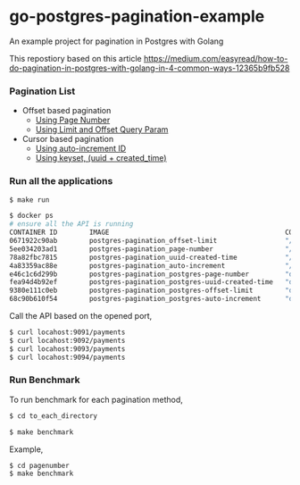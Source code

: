 # go-postgres-pagination-example
An example project for pagination in Postgres with Golang 


This repostiory based on this article https://medium.com/easyread/how-to-do-pagination-in-postgres-with-golang-in-4-common-ways-12365b9fb528

### Pagination List 
 
 - Offset based pagination
    - [Using Page Number](/pagenumber)
    - [Using Limit and Offset Query Param](/offsetlimit)
 - Cursor based pagination
    - [Using auto-increment ID](/autoincrementid)
    - [Using keyset, (uuid + created_time)](/uuidcreatedtime) 


### Run all the applications

```bash
$ make run

$ docker ps
# ensure all the API is running
CONTAINER ID        IMAGE                                            COMMAND                  CREATED             STATUS                       PORTS                    NAMES
0671922c90ab        postgres-pagination_offset-limit                 "/bin/sh -c /app/ole…"   14 minutes ago      Up 14 minutes                0.0.0.0:9092->9090/tcp   payment-with-offset-limit
5ee034203ad1        postgres-pagination_page-number                  "/bin/sh -c /app/pne…"   14 minutes ago      Up 14 minutes                0.0.0.0:9094->9090/tcp   payment-with-page-number
78a82fbc7815        postgres-pagination_uuid-created-time            "/bin/sh -c /app/uce…"   14 minutes ago      Up 14 minutes                0.0.0.0:9093->9090/tcp   payment-with-uuid-created-time
4a83359ac88e        postgres-pagination_auto-increment               "/bin/sh -c /app/aie…"   14 minutes ago      Up 14 minutes                0.0.0.0:9091->9090/tcp   payment-with-auto-increment-id
e46c1c6d299b        postgres-pagination_postgres-page-number         "docker-entrypoint.s…"   33 minutes ago      Up 33 minutes (healthy)      5432/tcp                 payment-with-page-number-db
fea94d4b92ef        postgres-pagination_postgres-uuid-created-time   "docker-entrypoint.s…"   About an hour ago   Up About an hour (healthy)   5432/tcp                 payment-with-uuid-created-time-db
9380e111c0eb        postgres-pagination_postgres-offset-limit        "docker-entrypoint.s…"   About an hour ago   Up About an hour (healthy)   5432/tcp                 payment-with-offset-limit-db
68c90b610f54        postgres-pagination_postgres-auto-increment      "docker-entrypoint.s…"   About an hour ago   Up About an hour (healthy)   5432/tcp                 payment-with-auto-increment-id-db
```

Call the API based on the opened port,

```bash
$ curl locahost:9091/payments
$ curl locahost:9092/payments
$ curl locahost:9093/payments
$ curl locahost:9094/payments
```

### Run Benchmark

To run benchmark for each pagination method, 

```bash
$ cd to_each_directory

$ make benchmark
```

Example,

```bash
$ cd pagenumber
$ make benchmark
```

